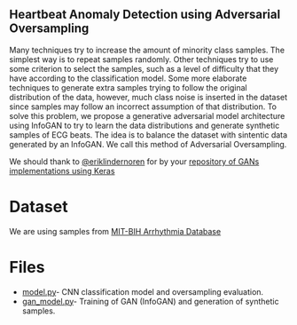 
## Heartbeat Anomaly Detection using Adversarial Oversampling
Many techniques try to increase the amount of minority class samples. The simplest way is to repeat samples randomly. Other techniques try to use some criterion to select the samples, such as a level of difficulty that they have according to the classification model. Some more elaborate techniques to generate extra samples trying to follow the original distribution of the data, however, much class noise is inserted in the dataset since samples may follow an incorrect assumption of that distribution. To solve this problem, we propose a generative adversarial model architecture using InfoGAN to try to learn the data distributions and generate synthetic samples of ECG beats. The idea is to balance the dataset with sintentic data generated by an InfoGAN. We call this method of Adversarial Oversampling.


We should thank to [@eriklindernoren](https://github.com/eriklindernoren) for by your [repository of GANs implementations using Keras](https://github.com/eriklindernoren/Keras-GAN) 

# Dataset
We are using samples from [MIT-BIH Arrhythmia Database](https://www.physionet.org/physiobank/database/mitdb/)

# Files
* [model.py](https://github.com/JeffersonLPLima/adversarial_oversampling/blob/master/model.py)- CNN classification model and oversampling evaluation.
* [gan_model.py](https://github.com/JeffersonLPLima/adversarial_oversampling/blob/master/gan_model.py)- Training of GAN (InfoGAN) and generation of synthetic samples.


